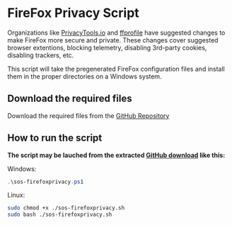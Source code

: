 # FireFox Privacy Script

Organizations like [PrivacyTools.io](https://www.privacytools.io/browsers/#about_config) and [ffprofile](https://ffprofile.com/) have suggested changes to make FireFox more secure and private.
These changes cover suggested browser extentions, blocking telemetry, disabling 3rd-party cookies, disabling trackers, etc.

This script will take the pregenerated FireFox configuration files and install them in the proper directories on a Windows system.

## Download the required files

Download the required files from the [GitHub Repository](https://github.com/simeononsecurity/FireFox-Privacy-Script)

## How to run the script

**The script may be lauched from the extracted [GitHub download](https://github.com/simeononsecurity/FireFox-Privacy-Script/archive/master.zip) like this:**

Windows:
```powershell
.\sos-firefoxprivacy.ps1
```

Linux:
```bash
sudo chmod +x ./sos-firefoxprivacy.sh
sudo bash ./sos-firefoxprivacy.sh
```
